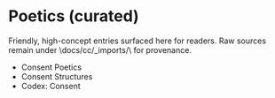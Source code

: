 <!-- status: stub; target: 150+ words -->
<!-- status: stub; target: 150+ words -->
<!-- status: stub; target: 150+ words -->
<!-- status: stub; target: 150+ words -->
# Poetics (curated)

Friendly, high-concept entries surfaced here for readers.
Raw sources remain under \docs/cc/_imports/\ for provenance.

- Consent Poetics
- Consent Structures
- Codex: Consent





